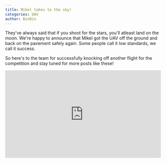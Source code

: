 ```yaml
---
title: Mikel takes to the sky!
categories: UAV
author: BinBin
---
```


They've always said that if you shoot for the stars, you'll atleast land on the moon.  We're happy to announce that Mikel got the UAV off the ground and back on the pavement safely again. Some people call it low standards, we call it success. 

So here's to the team for successfully knocking off another flight for the competition and stay tuned for more posts like these!

<div style="position:relative;height:0;padding-bottom:56.25%"><iframe src="https://www.youtube.com/embed/CzecBhTUJto?ecver=2" frameborder="0" style="position:absolute;width:100%;height:100%;left:0" allowfullscreen></iframe></div>